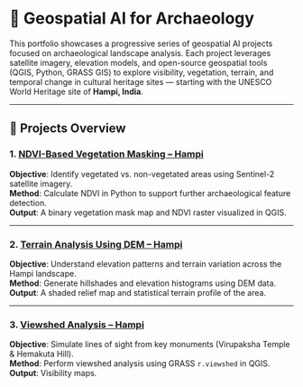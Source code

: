 # 🧭 Geospatial AI for Archaeology

This portfolio showcases a progressive series of geospatial AI projects focused on archaeological landscape analysis. Each project leverages satellite imagery, elevation models, and open-source geospatial tools (QGIS, Python, GRASS GIS) to explore visibility, vegetation, terrain, and temporal change in cultural heritage sites — starting with the UNESCO World Heritage site of **Hampi, India**.

---

## 📁 Projects Overview

### 1. [NDVI-Based Vegetation Masking – Hampi](01_ndvi_hampi/README.md)
**Objective**: Identify vegetated vs. non-vegetated areas using Sentinel-2 satellite imagery.  
**Method**: Calculate NDVI in Python to support further archaeological feature detection.  
**Output**: A binary vegetation mask map and NDVI raster visualized in QGIS.

---

### 2. [Terrain Analysis Using DEM – Hampi](02_terrain_hampi/README.md)
**Objective**: Understand elevation patterns and terrain variation across the Hampi landscape.  
**Method**: Generate hillshades and elevation histograms using DEM data.  
**Output**: A shaded relief map and statistical terrain profile of the area.

---

### 3. [Viewshed Analysis – Hampi](03_viewshed_hampi/README.md)
**Objective**: Simulate lines of sight from key monuments (Virupaksha Temple & Hemakuta Hill).  
**Method**: Perform viewshed analysis using GRASS `r.viewshed` in QGIS.  
**Output**: Visibility maps.
